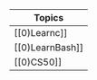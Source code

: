 
| Topics           |
| ---------------- |
| [[0)Learnc]]    |
| [[0)LearnBash]] |
| [[0)CS50]]         |
